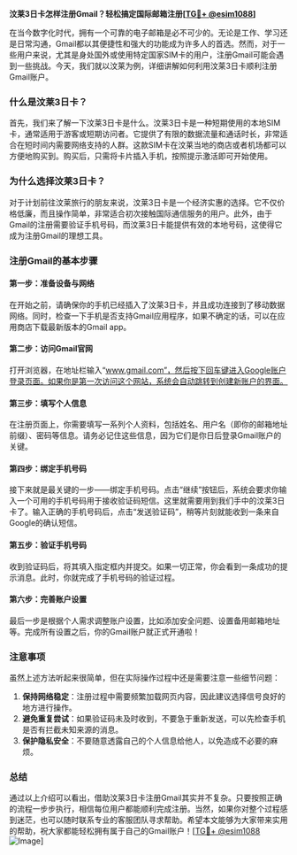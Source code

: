 **汶莱3日卡怎样注册Gmail？轻松搞定国际邮箱注册[[TG💪+ @esim1088](https://t.me/s/esim1088)]**

在当今数字化时代，拥有一个可靠的电子邮箱是必不可少的。无论是工作、学习还是日常沟通，Gmail都以其便捷性和强大的功能成为许多人的首选。然而，对于一些用户来说，尤其是身处国外或使用特定国家SIM卡的用户，注册Gmail可能会遇到一些挑战。今天，我们就以汶莱为例，详细讲解如何利用汶莱3日卡顺利注册Gmail账户。

### 什么是汶莱3日卡？

首先，我们来了解一下汶莱3日卡是什么。汶莱3日卡是一种短期使用的本地SIM卡，通常适用于游客或短期访问者。它提供了有限的数据流量和通话时长，非常适合在短时间内需要网络支持的人群。这款SIM卡在汶莱当地的商店或者机场都可以方便地购买到。购买后，只需将卡片插入手机，按照提示激活即可开始使用。

### 为什么选择汶莱3日卡？

对于计划前往汶莱旅行的朋友来说，汶莱3日卡是一个经济实惠的选择。它不仅价格低廉，而且操作简单，非常适合初次接触国际通信服务的用户。此外，由于Gmail的注册需要验证手机号码，而汶莱3日卡能提供有效的本地号码，这使得它成为注册Gmail的理想工具。

### 注册Gmail的基本步骤

#### 第一步：准备设备与网络

在开始之前，请确保你的手机已经插入了汶莱3日卡，并且成功连接到了移动数据网络。同时，检查一下手机是否支持Gmail应用程序，如果不确定的话，可以在应用商店下载最新版本的Gmail app。

#### 第二步：访问Gmail官网

打开浏览器，在地址栏输入“www.gmail.com”，然后按下回车键进入Google账户登录页面。如果你是第一次访问这个网站，系统会自动跳转到创建新账户的界面。

#### 第三步：填写个人信息

在注册页面上，你需要填写一系列个人资料，包括姓名、用户名（即你的邮箱地址前缀）、密码等信息。请务必记住这些信息，因为它们是你日后登录Gmail账户的关键。

#### 第四步：绑定手机号码

接下来就是最关键的一步——绑定手机号码。点击“继续”按钮后，系统会要求你输入一个可用的手机号码用于接收验证码短信。这里就需要用到我们手中的汶莱3日卡了。输入正确的手机号码后，点击“发送验证码”，稍等片刻就能收到一条来自Google的确认短信。

#### 第五步：验证手机号码

收到验证码后，将其填入指定框内并提交。如果一切正常，你会看到一条成功的提示消息。此时，你就完成了手机号码的验证过程。

#### 第六步：完善账户设置

最后一步是根据个人需求调整账户设置，比如添加安全问题、设置备用邮箱地址等。完成所有设置之后，你的Gmail账户就正式开通啦！

### 注意事项

虽然上述方法听起来很简单，但在实际操作过程中还是需要注意一些细节问题：

1. **保持网络稳定**：注册过程中需要频繁加载网页内容，因此建议选择信号良好的地方进行操作。
2. **避免重复尝试**：如果验证码未及时收到，不要急于重新发送，可以先检查手机是否有拦截未知来源的消息。
3. **保护隐私安全**：不要随意透露自己的个人信息给他人，以免造成不必要的麻烦。

### 总结

通过以上介绍可以看出，借助汶莱3日卡注册Gmail其实并不复杂。只要按照正确的流程一步步执行，相信每位用户都能顺利完成注册。当然，如果你对整个过程感到迷茫，也可以随时联系专业的客服团队寻求帮助。希望本文能够为大家带来实用的帮助，祝大家都能轻松拥有属于自己的Gmail账户！[[TG💪+ @esim1088](https://t.me/s/esim1088) ![Image](https://i.postimg.cc/4NQfJmqS/Snipaste-2025-05-13-00-14-12.png)]